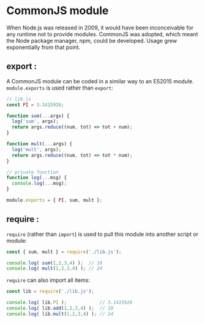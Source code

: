 # CommonJS module 

When Node.js was released in 2009, it would have been inconceivable for any runtime not to provide modules. CommonJS was adopted, which meant the Node package manager, npm, could be developed. Usage grew exponentially from that point.

## export :

A CommonJS module can be coded in a similar way to an ES2015 module. ```module.exports``` is used rather than ```export```:

```js
// lib.js
const PI = 3.1415926;

function sum(...args) {
  log('sum', args);
  return args.reduce((num, tot) => tot + num);
}

function mult(...args) {
  log('mult', args);
  return args.reduce((num, tot) => tot * num);
}

// private function
function log(...msg) {
  console.log(...msg);
}

module.exports = { PI, sum, mult };
```

## require :

```require``` (rather than ```import```) is used to pull this module into another script or module:

```js
const { sum, mult } = require('./lib.js');

console.log( sum(1,2,3,4) );  // 10
console.log( mult(1,2,3,4) ); // 24
```
```require``` can also import all items:
```js
const lib = require('./lib.js');

console.log( lib.PI );            // 3.1415926
console.log( lib.add(1,2,3,4) );  // 10
console.log( lib.mult(1,2,3,4) ); // 24
```